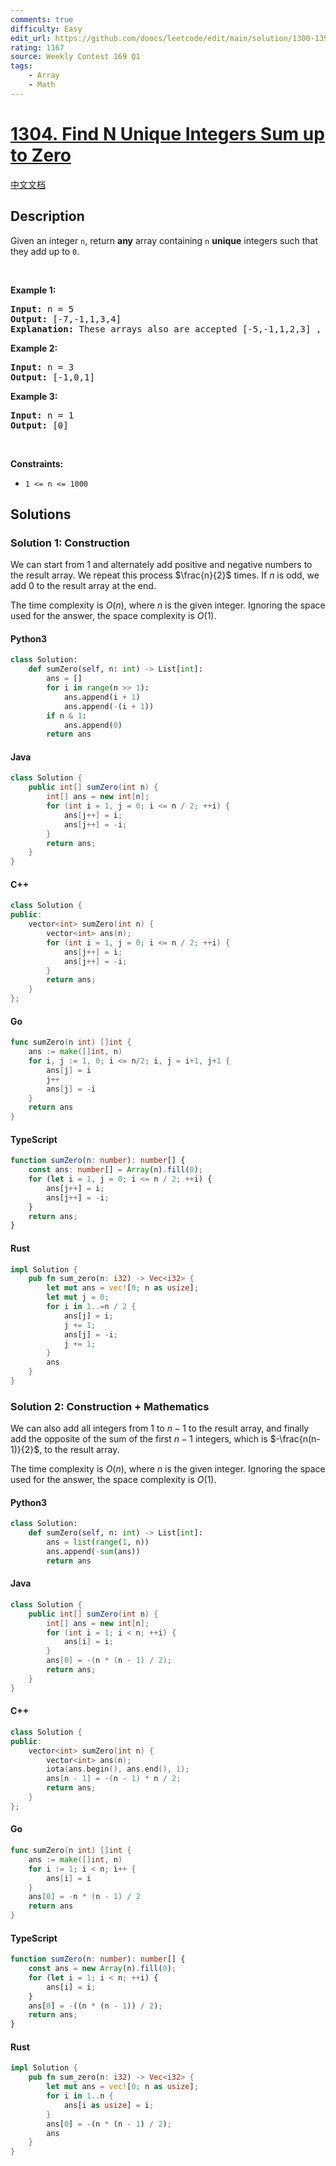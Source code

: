 ```yaml
---
comments: true
difficulty: Easy
edit_url: https://github.com/doocs/leetcode/edit/main/solution/1300-1399/1304.Find%20N%20Unique%20Integers%20Sum%20up%20to%20Zero/README_EN.md
rating: 1167
source: Weekly Contest 169 Q1
tags:
    - Array
    - Math
---
```


<!-- problem:start -->

# [1304. Find N Unique Integers Sum up to Zero](https://leetcode.com/problems/find-n-unique-integers-sum-up-to-zero)

[中文文档](/solution/1300-1399/1304.Find%20N%20Unique%20Integers%20Sum%20up%20to%20Zero/README.md)

## Description

<!-- description:start -->

<p>Given an integer <code>n</code>, return <strong>any</strong> array containing <code>n</code> <strong>unique</strong> integers such that they add up to <code>0</code>.</p>

<p>&nbsp;</p>
<p><strong class="example">Example 1:</strong></p>

<pre>
<strong>Input:</strong> n = 5
<strong>Output:</strong> [-7,-1,1,3,4]
<strong>Explanation:</strong> These arrays also are accepted [-5,-1,1,2,3] , [-3,-1,2,-2,4].
</pre>

<p><strong class="example">Example 2:</strong></p>

<pre>
<strong>Input:</strong> n = 3
<strong>Output:</strong> [-1,0,1]
</pre>

<p><strong class="example">Example 3:</strong></p>

<pre>
<strong>Input:</strong> n = 1
<strong>Output:</strong> [0]
</pre>

<p>&nbsp;</p>
<p><strong>Constraints:</strong></p>

<ul>
	<li><code>1 &lt;= n &lt;= 1000</code></li>
</ul>

<!-- description:end -->

## Solutions

<!-- solution:start -->

### Solution 1: Construction

We can start from $1$ and alternately add positive and negative numbers to the result array. We repeat this process $\frac{n}{2}$ times. If $n$ is odd, we add $0$ to the result array at the end.

The time complexity is $O(n)$, where $n$ is the given integer. Ignoring the space used for the answer, the space complexity is $O(1)$.

<!-- tabs:start -->

#### Python3

```python
class Solution:
    def sumZero(self, n: int) -> List[int]:
        ans = []
        for i in range(n >> 1):
            ans.append(i + 1)
            ans.append(-(i + 1))
        if n & 1:
            ans.append(0)
        return ans
```

#### Java

```java
class Solution {
    public int[] sumZero(int n) {
        int[] ans = new int[n];
        for (int i = 1, j = 0; i <= n / 2; ++i) {
            ans[j++] = i;
            ans[j++] = -i;
        }
        return ans;
    }
}
```

#### C++

```cpp
class Solution {
public:
    vector<int> sumZero(int n) {
        vector<int> ans(n);
        for (int i = 1, j = 0; i <= n / 2; ++i) {
            ans[j++] = i;
            ans[j++] = -i;
        }
        return ans;
    }
};
```

#### Go

```go
func sumZero(n int) []int {
	ans := make([]int, n)
	for i, j := 1, 0; i <= n/2; i, j = i+1, j+1 {
		ans[j] = i
		j++
		ans[j] = -i
	}
	return ans
}
```

#### TypeScript

```ts
function sumZero(n: number): number[] {
    const ans: number[] = Array(n).fill(0);
    for (let i = 1, j = 0; i <= n / 2; ++i) {
        ans[j++] = i;
        ans[j++] = -i;
    }
    return ans;
}
```

#### Rust

```rust
impl Solution {
    pub fn sum_zero(n: i32) -> Vec<i32> {
        let mut ans = vec![0; n as usize];
        let mut j = 0;
        for i in 1..=n / 2 {
            ans[j] = i;
            j += 1;
            ans[j] = -i;
            j += 1;
        }
        ans
    }
}
```

<!-- tabs:end -->

<!-- solution:end -->

<!-- solution:start -->

### Solution 2: Construction + Mathematics

We can also add all integers from $1$ to $n-1$ to the result array, and finally add the opposite of the sum of the first $n-1$ integers, which is $-\frac{n(n-1)}{2}$, to the result array.

The time complexity is $O(n)$, where $n$ is the given integer. Ignoring the space used for the answer, the space complexity is $O(1)$.

<!-- tabs:start -->

#### Python3

```python
class Solution:
    def sumZero(self, n: int) -> List[int]:
        ans = list(range(1, n))
        ans.append(-sum(ans))
        return ans
```

#### Java

```java
class Solution {
    public int[] sumZero(int n) {
        int[] ans = new int[n];
        for (int i = 1; i < n; ++i) {
            ans[i] = i;
        }
        ans[0] = -(n * (n - 1) / 2);
        return ans;
    }
}
```

#### C++

```cpp
class Solution {
public:
    vector<int> sumZero(int n) {
        vector<int> ans(n);
        iota(ans.begin(), ans.end(), 1);
        ans[n - 1] = -(n - 1) * n / 2;
        return ans;
    }
};
```

#### Go

```go
func sumZero(n int) []int {
	ans := make([]int, n)
	for i := 1; i < n; i++ {
		ans[i] = i
	}
	ans[0] = -n * (n - 1) / 2
	return ans
}
```

#### TypeScript

```ts
function sumZero(n: number): number[] {
    const ans = new Array(n).fill(0);
    for (let i = 1; i < n; ++i) {
        ans[i] = i;
    }
    ans[0] = -((n * (n - 1)) / 2);
    return ans;
}
```

#### Rust

```rust
impl Solution {
    pub fn sum_zero(n: i32) -> Vec<i32> {
        let mut ans = vec![0; n as usize];
        for i in 1..n {
            ans[i as usize] = i;
        }
        ans[0] = -(n * (n - 1) / 2);
        ans
    }
}
```

<!-- tabs:end -->

<!-- solution:end -->

<!-- problem:end -->
